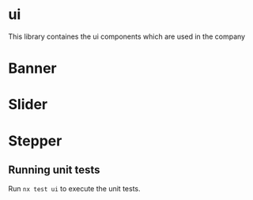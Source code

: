# ui

This library containes the ui components which are used in the company
# Banner
# Slider
# Stepper

## Running unit tests

Run `nx test ui` to execute the unit tests.
